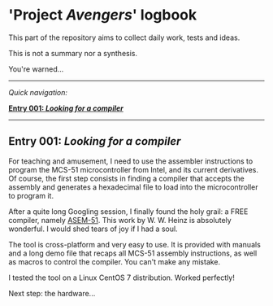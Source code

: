 
# 'Project _Avengers_' logbook


This part of the repository aims to collect daily work, tests and ideas.

This is not a summary nor a synthesis.

You're warned...


---


_Quick navigation:_


**[Entry 001: _Looking for a compiler_](#entry-001-compiler)**


---


## Entry 001: _Looking for a compiler_ <a name="entry-001-compiler"></a>

For teaching and amusement, I need to use the assembler instructions to program the MCS-51 microcontroller from Intel, and its current derivatives.
Of course, the first step consists in finding a compiler that accepts the assembly and generates a hexadecimal file to load into the microcontroller to program it.

After a quite long Googling session, I finally found the holy grail: a FREE compiler, namely [ASEM-51](http://plit.de/asem-51/).
This work by W. W. Heinz is absolutely wonderful.
I would shed tears of joy if I had a soul.

The tool is cross-platform and very easy to use.
It is provided with manuals and a long demo file that recaps all MCS-51 assembly instructions, as well as macros to control the compiler.
You can't make any mistake.

I tested the tool on a Linux CentOS 7 distribution. Worked perfectly!

Next step: the hardware...


